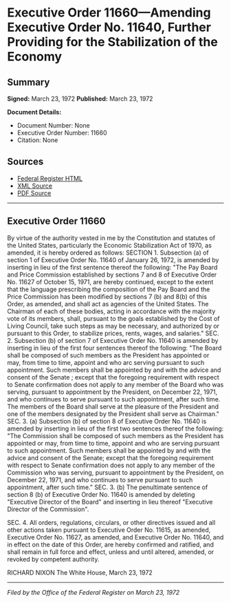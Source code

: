 # Executive Order 11660—Amending Executive Order No. 11640, Further Providing for the Stabilization of the Economy

## Summary

**Signed:** March 23, 1972
**Published:** March 23, 1972

**Document Details:**
- Document Number: None
- Executive Order Number: 11660
- Citation: None

## Sources
- [Federal Register HTML](https://www.presidency.ucsb.edu/documents/executive-order-11660-amending-executive-order-no-11640-further-providing-for-the)
- [XML Source](None)
- [PDF Source](None)

---

## Executive Order 11660

By virtue of the authority vested in me by the Constitution and statutes of the United States, particularly the Economic Stabilization Act of 1970, as amended, it is hereby ordered as follows:
SECTION 1. Subsection (a) of section 1 of Executive Order No. 11640 of January 26, 1972, is amended by inserting in lieu of the first sentence thereof the following:
"The Pay Board and Price Commission established by sections 7 and 8 of Executive Order No. 11627 of October 15, 1971, are hereby continued, except to the extent that the language prescribing the composition of the Pay Board and the Price Commission has been modified by sections 7 (b) and 8(b) of this Order, as amended, and shall act as agencies of the United States. The Chairman of each of these bodies, acting in accordance with the majority vote of its members, shall, pursuant to the goals established by the Cost of Living Council, take such steps as may be necessary, and authorized by or pursuant to this Order, to stabilize prices, rents, wages, and salaries."
SEC. 2. Subsection (b) of section 7 of Executive Order No. 11640 is amended by inserting in lieu of the first four sentences thereof the following:
"The Board shall be composed of such members as the President has appointed or may, from time to time, appoint and who arc serving pursuant to such appointment. Such members shall be appointed by and with the advice and consent of the Senate ; except that the foregoing requirement with respect to Senate confirmation does not apply to any member of the Board who was serving, pursuant to appointment by the President, on December 22, 1971, and who continues to serve pursuant to such appointment, after such time. The members of the Board shall serve at the pleasure of the President and one of the members designated by the President shall serve as Chairman."
SEC. 3. (a) Subsection (b) of section 8 of Executive Order No. 11640 is amended by inserting in lieu of the first two sentences thereof the following:
"The Commission shall be composed of such members as the President has appointed or may, from time to time, appoint and who are serving pursuant to such appointment. Such members shall be appointed by and with the advice and consent of the Senate; except that the foregoing requirement with respect to Senate confirmation does not apply to any member of the Commission who was serving, pursuant to appointment by the President, on December 22, 1971, and who continues to serve pursuant to such appointment, after such time."
SEC. 3. (b) The penultimate sentence of section 8 (b) of Executive Order No. 11640 is amended by deleting "Executive Director of the Board" and inserting in lieu thereof "Executive Director of the Commission".

SEC. 4. All orders, regulations, circulars, or other directives issued and all other actions taken pursuant to Executive Order No. 11615, as amended, Executive Order No. 11627, as amended, and Executive Order No. 11640, and in effect on the date of this Order, are hereby confirmed and ratified, and shall remain in full force and effect, unless and until altered, amended, or revoked by competent authority.

RICHARD NIXON
The White House,
March 23, 1972

---

*Filed by the Office of the Federal Register on March 23, 1972*

